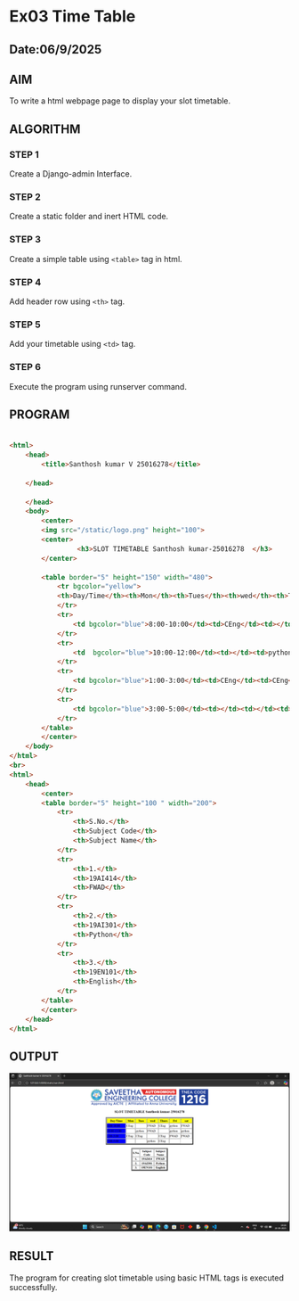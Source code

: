 # Ex03 Time Table
## Date:06/9/2025

## AIM
To write a html webpage page to display your slot timetable.

## ALGORITHM
### STEP 1
Create a Django-admin Interface.

### STEP 2
Create a static folder and inert HTML code.

### STEP 3
Create a simple table using ```<table>``` tag in html.

### STEP 4
Add header row using ```<th>``` tag.

### STEP 5
Add your timetable using ```<td>``` tag.

### STEP 6
Execute the program using runserver command.

## PROGRAM
```html

<html>
    <head>
        <title>Santhosh kumar V 25016278</title>

    </head>
       
    </head>
    <body>
        <center>
        <img src="/static/logo.png" height="100">  
        <center>
                 <h3>SLOT TIMETABLE Santhosh kumar-25016278  </h3>
        </center>

        <table border="5" height="150" width="480">
            <tr bgcolor="yellow">
            <th>Day/Time</th><th>Mon</th><th>Tues</th><th>wed</th><th>Thurs</th><th>Fri</th><th>sat</th>
            </tr>
            <tr>
                <td bgcolor="blue">8:00-10:00</td><td>CEng</td><td></td><td>FWAD</td><td>CEng</td><td>python</td><td>FWAD</td>
            </tr>
            <tr>
                <td  bgcolor="blue">10:00-12:00</td><td></td><td>python</td><td>FWAD</td><td></td><td>python</td><td>python</td>
            </tr>
            <tr>
                <td bgcolor="blue">1:00-3:00</td><td>CEng</td><td>CEng</td><td></td><td>CEng</td><td>FWAD</td><td>FWAD</td>
            </tr>
            <tr>
                <td bgcolor="blue">3:00-5:00</td><td></td><td></td><td>python</td><td>CEng</td><td></td>
            </tr>
        </table>
        </center>
    </body>
</html>
<br>
<html>
    <head>
        <center>
        <table border="5" height="100 " width="200">
            <tr>
                <th>S.No.</th>
                <th>Subject Code</th>
                <th>Subject Name</th>
            </tr>
            <tr>
                <th>1.</th>
                <th>19AI414</th>
                <th>FWAD</th>
            </tr>
            <tr>
                <th>2.</th>
                <th>19AI301</th>
                <th>Python</th>
            </tr>
            <tr>
                <th>3.</th>
                <th>19EN101</th>
                <th>English</th>
            </tr>
        </table>
        </center>
    </head>
</html>
 ```

## OUTPUT

![alt text](image.png)

## RESULT
The program for creating slot timetable using basic HTML tags is executed successfully.
